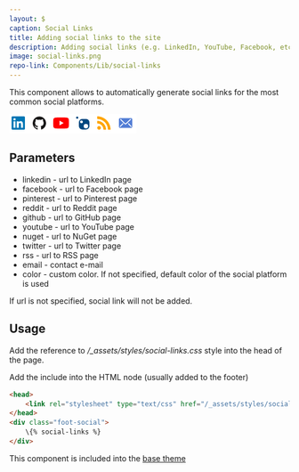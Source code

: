 ```yaml
---
layout: $
caption: Social Links
title: Adding social links to the site
description: Adding social links (e.g. LinkedIn, YouTube, Facebook, etc.) to the site
image: social-links.png
repo-link: Components/Lib/social-links
---
```

This component allows to automatically generate social links for the most common social platforms.

![Social links on the site](social-links.png)

## Parameters

* linkedin - url to LinkedIn page
* facebook - url to Facebook page
* pinterest - url to Pinterest page
* reddit - url to Reddit page
* github - url to GitHub page
* youtube - url to YouTube page
* nuget - url to NuGet page
* twitter - url to Twitter page
* rss - url to RSS page
* email - contact e-mail
* color - custom color. If not specified, default color of the social platform is used

If url is not specified, social link will not be added.

## Usage

Add the reference to */_assets/styles/social-links.css* style into the head of the page.

Add the include into the HTML node (usually added to the footer)

~~~ html jagged
<head>
    <link rel="stylesheet" type="text/css" href="/_assets/styles/social-links.css" />
</head>
<div class="foot-social">
    \{% social-links %}
</div>
~~~

This component is included into the [base theme](/standard-library/themes/base/)